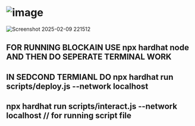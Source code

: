 # ![image](https://github.com/user-attachments/assets/c75464bf-c3e6-4d24-92cf-9bf043c56669)

![Screenshot 2025-02-09 221512](https://github.com/user-attachments/assets/85a65e98-c7fd-48cf-83b5-0aa949ae6e22)
## FOR RUNNING BLOCKAIN USE npx hardhat node  AND THEN DO SEPERATE TERMINAL WORK
## IN SEDCOND TERMIANL DO npx hardhat run scripts/deploy.js --network localhost
## npx hardhat run scripts/interact.js --network localhost // for running script file

